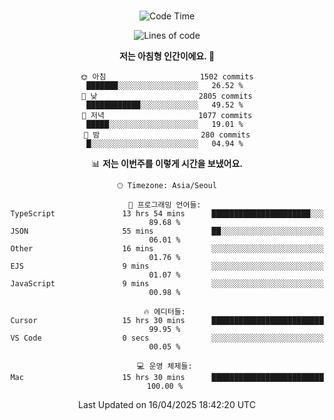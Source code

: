 <div align="center">

<br />

 <!--START_SECTION:waka-->
![Code Time](http://img.shields.io/badge/Code%20Time-4%2C438%20hrs%2038%20mins-blue)

![Lines of code](https://img.shields.io/badge/%EC%A0%80%EB%8A%94%20%EC%97%AC%ED%83%9C%EA%B9%8C%EC%A7%80%20-3.3%20million%20%EC%A4%84%EC%9D%98%20%EC%BD%94%EB%93%9C%EB%A5%BC%20%EC%9E%91%EC%84%B1%ED%96%88%EC%96%B4%EC%9A%94.-blue)

**저는 아침형 인간이에요. 🐤** 

```text
🌞 아침                     1502 commits        ███████░░░░░░░░░░░░░░░░░░   26.52 % 
🌆 낮　                     2805 commits        ████████████░░░░░░░░░░░░░   49.52 % 
🌃 저녁                     1077 commits        █████░░░░░░░░░░░░░░░░░░░░   19.01 % 
🌙 밤　                     280 commits         █░░░░░░░░░░░░░░░░░░░░░░░░   04.94 % 
```


📊 **저는 이번주를 이렇게 시간을 보냈어요.** 

```text
🕑︎ Timezone: Asia/Seoul

💬 프로그래밍 언어들: 
TypeScript               13 hrs 54 mins      ██████████████████████░░░   89.68 % 
JSON                     55 mins             ██░░░░░░░░░░░░░░░░░░░░░░░   06.01 % 
Other                    16 mins             ░░░░░░░░░░░░░░░░░░░░░░░░░   01.76 % 
EJS                      9 mins              ░░░░░░░░░░░░░░░░░░░░░░░░░   01.07 % 
JavaScript               9 mins              ░░░░░░░░░░░░░░░░░░░░░░░░░   00.98 % 

🔥 에디터들: 
Cursor                   15 hrs 30 mins      █████████████████████████   99.95 % 
VS Code                  0 secs              ░░░░░░░░░░░░░░░░░░░░░░░░░   00.05 % 

💻 운영 체제들: 
Mac                      15 hrs 30 mins      █████████████████████████   100.00 % 
```


 Last Updated on 16/04/2025 18:42:20 UTC
<!--END_SECTION:waka-->

</div>
